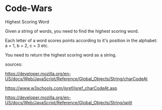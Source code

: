 
# Code-Wars
Highest Scoring Word

Given a string of words, you need to find the highest scoring word.

Each letter of a word scores points according to it's position in the alphabet: a = 1, b = 2, c = 3 etc.

You need to return the highest scoring word as a string.


sources:

https://developer.mozilla.org/en-US/docs/Web/JavaScript/Reference/Global_Objects/String/charCodeAt

https://www.w3schools.com/jsref/jsref_charCodeAt.asp

https://developer.mozilla.org/en-US/docs/Web/JavaScript/Reference/Global_Objects/String/split

